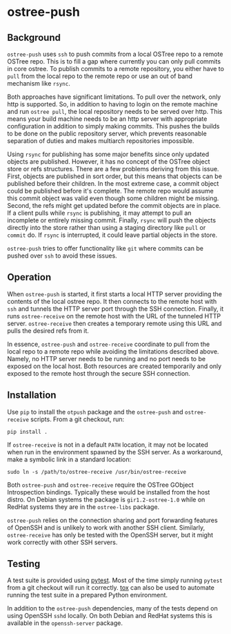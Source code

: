 # ostree-push

## Background

`ostree-push` uses `ssh` to push commits from a local OSTree repo to a
remote OSTree repo. This is to fill a gap where currently you can only
pull commits in core ostree. To publish commits to a remote repository,
you either have to `pull` from the local repo to the remote repo or use
an out of band mechanism like `rsync`.

Both approaches have significant limitations. To pull over the network,
only http is supported. So, in addition to having to login on the remote
machine and run `ostree pull`, the local repository needs to be served
over http. This means your build machine needs to be an http server with
appropriate configuration in addition to simply making commits. This
pushes the builds to be done on the public repository server, which
prevents reasonable separation of duties and makes multiarch
repositories impossible.

Using `rsync` for publishing has some major benefits since only updated
objects are published. However, it has no concept of the OSTree object
store or refs structures. There are a few problems deriving from this
issue. First, objects are published in sort order, but this means that
objects can be published before their children. In the most extreme
case, a commit object could be published before it's complete. The
remote repo would assume this commit object was valid even though some
children might be missing. Second, the refs might get updated before the
commit objects are in place. If a client pulls while `rsync` is
publishing, it may attempt to pull an incomplete or entirely missing
commit. Finally, `rsync` will push the objects directly into the store
rather than using a staging directory like `pull` or `commit` do. If
`rsync` is interrupted, it could leave partial objects in the store.

`ostree-push` tries to offer functionality like `git` where commits can
be pushed over `ssh` to avoid these issues.

## Operation

When `ostree-push` is started, it first starts a local HTTP server
providing the contents of the local ostree repo. It then connects to the
remote host with `ssh` and tunnels the HTTP server port through the SSH
connection. Finally, it runs `ostree-receive` on the remote host with
the URL of the tunneled HTTP server. `ostree-receive` then creates a
temporary remote using this URL and pulls the desired refs from it.

In essence, `ostree-push` and `ostree-receive` coordinate to pull from
the local repo to a remote repo while avoiding the limitations described
above. Namely, no HTTP server needs to be running and no port needs to
be exposed on the local host. Both resources are created temporarily and
only exposed to the remote host through the secure SSH connection.

## Installation

Use `pip` to install the `otpush` package and the `ostree-push` and
`ostree-receive` scripts. From a git checkout, run:

```
pip install .
```

If `ostree-receive` is not in a default `PATH` location, it may not be
located when run in the environment spawned by the SSH server. As a
workaround, make a symbolic link in a standard location:

```
sudo ln -s /path/to/ostree-receive /usr/bin/ostree-receive
```

Both `ostree-push` and `ostree-receive` require the OSTree GObject
Introspection bindings. Typically these would be installed from the host
distro. On Debian systems the package is `gir1.2-ostree-1.0` while on
RedHat systems they are in the `ostree-libs` package.

`ostree-push` relies on the connection sharing and port forwarding
features of OpenSSH and is unlikely to work with another SSH client.
Similarly, `ostree-receive` has only be tested with the OpenSSH server,
but it might work correctly with other SSH servers.

## Testing

A test suite is provided using [pytest][pytest]. Most of the time simply
running `pytest` from a git checkout will run it correctly. [tox][tox]
can also be used to automate running the test suite in a prepared Python
environment.

In addition to the `ostree-push` dependencies, many of the tests depend
on using OpenSSH `sshd` locally. On both Debian and RedHat systems this
is available in the `openssh-server` package.

[pytest]: https://docs.pytest.org/en/stable/
[tox]: https://tox.readthedocs.io/en/stable/
